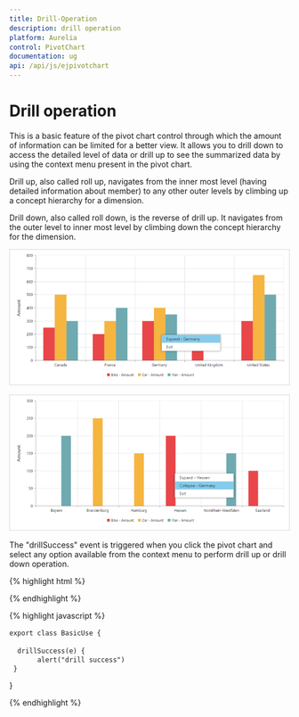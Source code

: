 ```yaml
---
title: Drill-Operation
description: drill operation
platform: Aurelia
control: PivotChart
documentation: ug
api: /api/js/ejpivotchart
---
```


# Drill operation

This is a basic feature of the pivot chart control through which the amount of information can be limited for a better view. It allows you to drill down to access the detailed level of data or drill up to see the summarized data by using the context menu present in the pivot chart.

Drill up, also called roll up, navigates from the inner most level (having detailed information about member) to any other outer levels by climbing up a concept hierarchy for a dimension.

Drill down, also called roll down, is the reverse of drill up. It navigates from the outer level to inner most level by climbing down the concept hierarchy for the dimension.

![](drill-operation_images/Drill_img1.png)

![](drill-operation_images/Drill_img2.png)

The "drillSuccess" event is triggered when you click the pivot chart and select any option available from the context menu to perform drill up or drill down operation.

{% highlight html %}

<template>
    <div>
    <ej-pivot-chart  e-on-drill-success.delegate="drillSuccess($event.detail)">
    </ej-pivot-chart>
    </div>
  </template>

  {% endhighlight %}

  {% highlight javascript %}

    export class BasicUse {

      drillSuccess(e) {
           alert("drill success")
     }
  }

{% endhighlight %}

